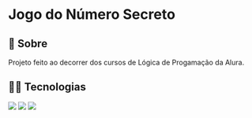<h1>Jogo do Número Secreto</h1>

<h2>📃 Sobre</h2>
<p>Projeto feito ao decorrer dos cursos de Lógica de Progamação da Alura.</p>

## 👨‍💻 Tecnologias
<div>
  <img src="https://img.shields.io/badge/HTML-239120?style=for-the-badge&logo=html5&logoColor=red">
  <img src="https://img.shields.io/badge/CSS-239120?&style=for-the-badge&logo=css&logoColor=blue">
  <img src="https://img.shields.io/badge/JavaScript-F7DFE?style=for-the-badge&logo=javascript&logoColor=yellow">
</div>
